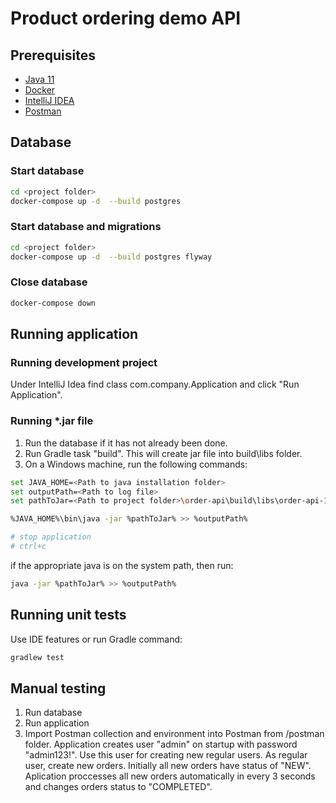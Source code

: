 
# Product ordering demo API

## Prerequisites
* [Java 11](https://openjdk.java.net/)
* [Docker](https://www.docker.com/)
* [IntelliJ IDEA](https://www.jetbrains.com/idea/)
* [Postman](https://www.postman.com/)


## Database

### Start database
````bash
cd <project folder>
docker-compose up -d  --build postgres
````
### Start database and migrations
````bash
cd <project folder>
docker-compose up -d  --build postgres flyway
````

### Close database
````bash
docker-compose down
````

## Running application

### Running development project

Under IntelliJ Idea find class com.company.Application and click "Run Application".

### Running *.jar file

1) Run the database if it has not already been done.
2) Run Gradle task "build". This will create jar file into build\libs folder.
3) On a Windows machine, run the following commands:
````bash
set JAVA_HOME=<Path to java installation folder>
set outputPath=<Path to log file>
set pathToJar=<Path to project folder>\order-api\build\libs\order-api-1.0-SNAPSHOT.jar

%JAVA_HOME%\bin\java -jar %pathToJar% >> %outputPath%

# stop application
# ctrl+c
````
if the appropriate java is on the system path, then run:
````bash
java -jar %pathToJar% >> %outputPath%
````

## Running unit tests
Use IDE features or run Gradle command:
````bash
gradlew test
````
## Manual testing

1) Run database
2) Run application
3) Import Postman collection and environment into Postman from /postman folder.
Application creates user "admin" on startup with password "admin123!". Use this user for creating new regular users.
As regular user, create new orders. Initially all new orders have status of "NEW".
Aplication proccesses all new orders automatically in every 3 seconds and changes orders status to "COMPLETED".